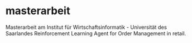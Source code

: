 # masterarbeit
Masterarbeit am Institut für Wirtschaftsinformatik - Universität des Saarlandes
Reinforcement Learning Agent for Order Management in retail. 
